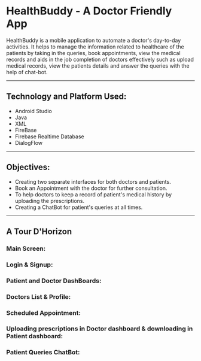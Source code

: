 # HealthBuddy - A Doctor Friendly App

HealthBuddy is a mobile application to automate a doctor's day-to-day activities. 
It helps to manage the information related to healthcare of the patients by taking in the queries, book appointments, view the medical records and 
aids in the job completion of doctors effectively such as upload medical records, view the patients details and answer the queries with the help of chat-bot.


-------------------------------
## Technology and Platform Used:
- Android Studio
- Java
- XML
- FireBase
- Firebase Realtime Database
- DialogFlow

-------------------------------
## Objectives:
- Creating two separate interfaces for both doctors and patients.
- Book an Appointment with the doctor for further consultation. 
- To help doctors to keep a record of patient's medical history by uploading the prescriptions.
- Creating a ChatBot for patient's queries at all times.

------------------------------
## A Tour D'Horizon

### Main Screen:

### Login & Signup:

### Patient and Doctor DashBoards:

### Doctors List & Profile:

### Scheduled Appointment:

### Uploading prescriptions in Doctor dashboard & downloading in Patient dashboard:

### Patient Queries ChatBot:


